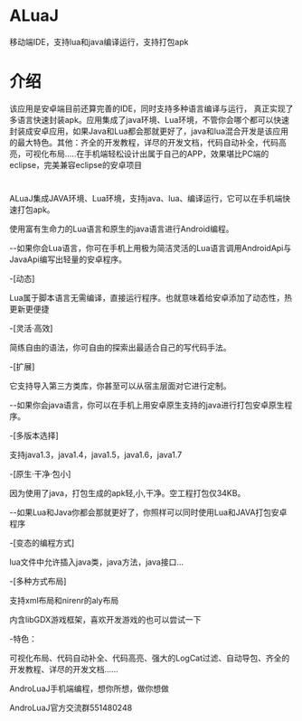 # ALuaJ
移动端IDE，支持lua和java编译运行，支持打包apk

# 介绍
该应用是安卓端目前还算完善的IDE，同时支持多种语言编译与运行， 真正实现了多语言快速封装apk。应用集成了java环境、Lua环境，不管你会哪个都可以快速封装成安卓应用，如果Java和Lua都会那就更好了，java和lua混合开发是该应用的最大特色。其他：齐全的开发教程，详尽的开发文档，代码自动补全，代码高亮，可视化布局.....在手机端轻松设计出属于自己的APP，效果堪比PC端的eclipse，完美兼容eclipse的安卓项目

# 

ALuaJ集成JAVA环境、Lua环境，支持java、lua、编译运行，它可以在手机端快速打包apk。

使用富有生命力的Lua语言和原生的java语言进行Android编程。 

--如果你会Lua语言，你可在手机上用极为简洁灵活的Lua语言调用AndroidApi与JavaApi编写出轻量的安卓程序。 

-[动态] 

Lua属于脚本语言无需编译，直接运行程序。也就意味着给安卓添加了动态性，热更新更便捷 

-[灵活·高效] 

简练自由的语法，你可自由的探索出最适合自己的写代码手法。 

-[扩展] 

它支持导入第三方类库，你甚至可以从宿主层面对它进行定制。 

--如果你会java语言，你可以在手机上用安卓原生支持的java进行打包安卓原生程序。 

-[多版本选择] 

支持java1.3，java1.4，java1.5，java1.6，java1.7

-[原生·干净·包小] 

因为使用了java，打包生成的apk轻,小,干净。空工程打包仅34KB。 

--如果Lua和Java你都会那就更好了，你照样可以同时使用Lua和JAVA打包安卓程序 

-[变态的编程方式] 

lua文件中允许插入java类，java方法，java接口... 

-[多种方式布局] 

支持xml布局和nirenr的aly布局 

内含libGDX游戏框架，喜欢开发游戏的也可以尝试一下 

-特色： 

可视化布局、代码自动补全、代码高亮、强大的LogCat过滤、自动导包、齐全的开发教程、详尽的开发文档...... 

AndroLuaJ手机端编程，想你所想，做你想做

AndroLuaJ官方交流群551480248
